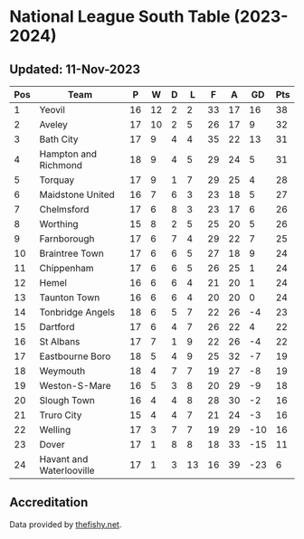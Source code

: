 # National League South Table (2023-2024)
## Updated: 11-Nov-2023

| Pos | Team | P | W | D | L | F | A | GD | Pts |
| --- | --- | --- | --- | --- | --- | --- | --- | --- | --- |
| 1 | Yeovil | 16 | 12 | 2 | 2 | 33 | 17 | 16 | 38 |
| 2 | Aveley | 17 | 10 | 2 | 5 | 26 | 17 | 9 | 32 |
| 3 | Bath City | 17 | 9 | 4 | 4 | 35 | 22 | 13 | 31 |
| 4 | Hampton and Richmond | 18 | 9 | 4 | 5 | 29 | 24 | 5 | 31 |
| 5 | Torquay | 17 | 9 | 1 | 7 | 29 | 25 | 4 | 28 |
| 6 | Maidstone United | 16 | 7 | 6 | 3 | 23 | 18 | 5 | 27 |
| 7 | Chelmsford | 17 | 6 | 8 | 3 | 23 | 17 | 6 | 26 |
| 8 | Worthing | 15 | 8 | 2 | 5 | 25 | 20 | 5 | 26 |
| 9 | Farnborough | 17 | 6 | 7 | 4 | 29 | 22 | 7 | 25 |
| 10 | Braintree Town | 17 | 6 | 6 | 5 | 27 | 18 | 9 | 24 |
| 11 | Chippenham | 17 | 6 | 6 | 5 | 26 | 25 | 1 | 24 |
| 12 | Hemel | 16 | 6 | 6 | 4 | 21 | 20 | 1 | 24 |
| 13 | Taunton Town | 16 | 6 | 6 | 4 | 20 | 20 | 0 | 24 |
| 14 | Tonbridge Angels | 18 | 6 | 5 | 7 | 22 | 26 | -4 | 23 |
| 15 | Dartford | 17 | 6 | 4 | 7 | 26 | 22 | 4 | 22 |
| 16 | St Albans | 17 | 7 | 1 | 9 | 22 | 26 | -4 | 22 |
| 17 | Eastbourne Boro | 18 | 5 | 4 | 9 | 25 | 32 | -7 | 19 |
| 18 | Weymouth | 18 | 4 | 7 | 7 | 19 | 27 | -8 | 19 |
| 19 | Weston-S-Mare | 16 | 5 | 3 | 8 | 20 | 29 | -9 | 18 |
| 20 | Slough Town | 16 | 4 | 4 | 8 | 28 | 30 | -2 | 16 |
| 21 | Truro City | 15 | 4 | 4 | 7 | 21 | 24 | -3 | 16 |
| 22 | Welling | 17 | 3 | 7 | 7 | 19 | 29 | -10 | 16 |
| 23 | Dover | 17 | 1 | 8 | 8 | 18 | 33 | -15 | 11 |
| 24 | Havant and Waterlooville | 17 | 1 | 3 | 13 | 16 | 39 | -23 | 6 |

## Accreditation 

Data provided by [thefishy.net](https://www.thefishy.net/).